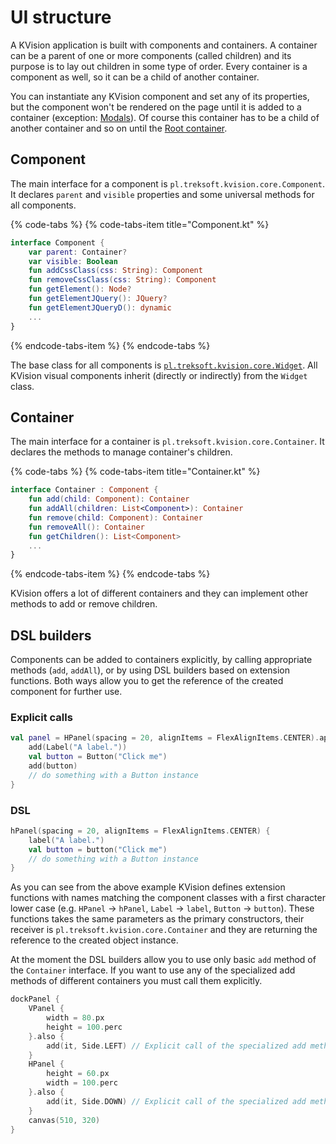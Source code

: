 # UI structure

A KVision application is built with components and containers. A container can be a parent of one or more components \(called children\) and its purpose is to lay out children in some type of order. Every container is a component as well, so it can be a child of another container.

You can instantiate any KVision component and set any of its properties, but the component won't be rendered on the page until it is added to a container \(exception: [Modals](windows-and-modals.md)\). Of course this container has to be a child of another container and so on until the [Root container](root-container.md).

## Component

The main interface for a component is `pl.treksoft.kvision.core.Component`. It declares `parent` and `visible` properties and some universal methods for all components.

{% code-tabs %}
{% code-tabs-item title="Component.kt" %}
```kotlin
interface Component {
    var parent: Container?
    var visible: Boolean
    fun addCssClass(css: String): Component
    fun removeCssClass(css: String): Component
    fun getElement(): Node?
    fun getElementJQuery(): JQuery?
    fun getElementJQueryD(): dynamic
    ...
}
```
{% endcode-tabs-item %}
{% endcode-tabs %}

The base class for all components is [`pl.treksoft.kvision.core.Widget`](https://rjaros.github.io/kvision/api/pl.treksoft.kvision.core/-widget/index.html). All KVision visual components inherit \(directly or indirectly\) from the `Widget` class.

## Container

The main interface for a container is `pl.treksoft.kvision.core.Container`. It declares the methods to manage container's children.

{% code-tabs %}
{% code-tabs-item title="Container.kt" %}
```kotlin
interface Container : Component {
    fun add(child: Component): Container
    fun addAll(children: List<Component>): Container
    fun remove(child: Component): Container
    fun removeAll(): Container
    fun getChildren(): List<Component>
    ...
}
```
{% endcode-tabs-item %}
{% endcode-tabs %}

KVision offers a lot of different containers and they can implement other methods to add or remove children.

## DSL builders

Components can be added to containers explicitly, by calling appropriate methods \(`add`, `addAll`\), or by using DSL builders based on extension functions. Both ways allow you to get the reference of the created component for further use.

### Explicit calls

```kotlin
val panel = HPanel(spacing = 20, alignItems = FlexAlignItems.CENTER).apply {
    add(Label("A label."))
    val button = Button("Click me")
    add(button)
    // do something with a Button instance
}
```

### DSL

```kotlin
hPanel(spacing = 20, alignItems = FlexAlignItems.CENTER) {
    label("A label.")
    val button = button("Click me")
    // do something with a Button instance
}
```

As you can see from the above example KVision defines extension functions with names matching the component classes with a first character lower case \(e.g. `HPanel` -&gt; `hPanel`, `Label` -&gt; `label`, `Button` -&gt; `button`\). These functions takes the same parameters as the primary constructors, their receiver is `pl.treksoft.kvision.core.Container` and they are returning the reference to the created object instance.

At the moment the DSL builders allow you to use only basic `add` method of the `Container` interface. If you want to use any of the specialized add methods of different containers you must call them explicitly.

```kotlin
dockPanel {
    VPanel {
        width = 80.px
        height = 100.perc
    }.also {
        add(it, Side.LEFT) // Explicit call of the specialized add method of DockPanel
    }
    HPanel {
        height = 60.px
        width = 100.perc
    }.also {
        add(it, Side.DOWN) // Explicit call of the specialized add method of DockPanel
    }
    canvas(510, 320)
}
```

